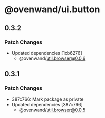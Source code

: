 # @ovenwand/ui.button

## 0.3.2

### Patch Changes

- Updated dependencies [1cb6276]
  - @ovenwand/util.browser@0.0.6

## 0.3.1

### Patch Changes

- 387c766: Mark package as private
- Updated dependencies [387c766]
  - @ovenwand/util.browser@0.0.5

